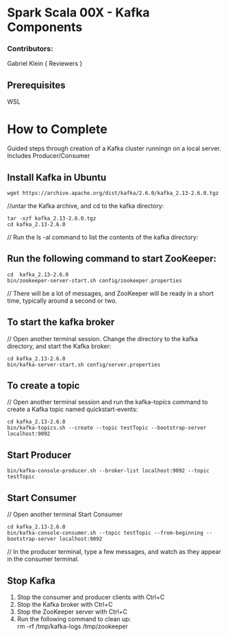 # Spark Scala 00X - Kafka Components

### Contributors:
Gabriel Klein
{ Reviewers }

## Prerequisites

WSL

# How to Complete

Guided steps through creation of a Kafka cluster runningn on a local server. Includes Producer/Consumer


## Install Kafka in Ubuntu
	wget https://archive.apache.org/dist/kafka/2.6.0/kafka_2.13-2.6.0.tgz

//untar the Kafka archive, and cd to the kafka directory:


	tar -xzf kafka_2.13-2.6.0.tgz
	cd kafka_2.13-2.6.0

// Run the ls -al command to list the contents of the kafka directory:


## Run the following command to start ZooKeeper:
	cd  kafka_2.13-2.6.0
	bin/zookeeper-server-start.sh config/zookeeper.properties

// There will be a lot of messages, and ZooKeeper will be ready in a short time, typically around a second or two.

## To start the kafka broker
// Open another terminal session. Change the directory to the kafka directory, and start the Kafka broker:  


	cd kafka_2.13-2.6.0
	bin/kafka-server-start.sh config/server.properties

## To create a topic
// Open another terminal session and run the kafka-topics command to create a Kafka topic named quickstart-events:  


	cd kafka_2.13-2.6.0
	bin/kafka-topics.sh --create --topic testTopic --bootstrap-server localhost:9092

## Start Producer
	bin/kafka-console-producer.sh --broker-list localhost:9092 --topic testTopic

## Start Consumer
// Open another terminal Start Consumer  


	cd kafka_2.13-2.6.0
	bin/kafka-console-consumer.sh --topic testTopic --from-beginning --bootstrap-server localhost:9092

// In the producer terminal, type a few messages, and watch as they appear in the consumer terminal.

## Stop Kafka
1.	Stop the consumer and producer clients with Ctrl+C
2.	Stop the Kafka broker with Ctrl+C
3.	Stop the ZooKeeper server with Ctrl+C
4.	Run the following command to clean up:  
	rm -rf /tmp/kafka-logs /tmp/zookeeper
